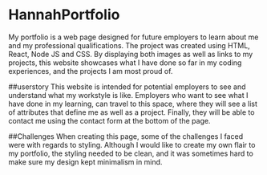 # HannahPortfolio

My portfolio is a web page designed for future employers to learn about me and my professional qualifications. The project was created using HTML, React, Node JS and CSS. By displaying both images as well as links to my projects, this website showcases what I have done so far in my coding experiences, and the projects I am most proud of.

##userstory This website is intended for potential employers to see and understand what my workstyle is like. Employers who want to see what I have done in my learning, can travel to this space, where they will see a list of attributes that define me as well as a project. Finally, they will be able to contact me using the contact form at the bottom of the page.

##Challenges When creating this page, some of the challenges I faced were with regards to styling. Although I would like to create my own flair to my portfolio, the styling needed to be clean, and it was sometimes hard to make sure my design kept minimalism in mind.
